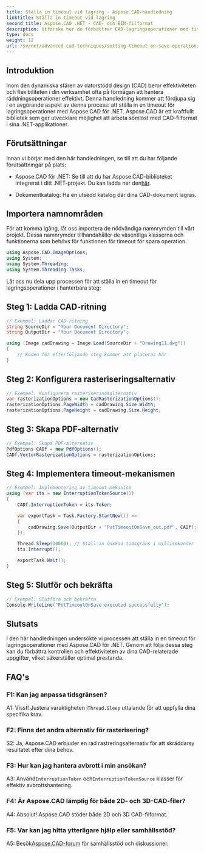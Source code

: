 ```yaml
---
title: Ställa in timeout vid lagring - Aspose.CAD-handledning
linktitle: Ställa in timeout vid lagring
second_title: Aspose.CAD .NET - CAD- och BIM-filformat
description: Utforska hur du förbättrar CAD-lagringsoperationer med timeoutinställningar med Aspose.CAD för .NET. Öka effektiviteten och kontrollen i dina .NET-applikationer.
type: docs
weight: 12
url: /sv/net/advanced-cad-techniques/setting-timeout-on-save-operation/
---
```

## Introduktion

Inom den dynamiska sfären av datorstödd design (CAD) beror effektiviteten och flexibiliteten i din verksamhet ofta på förmågan att hantera räddningsoperationer effektivt. Denna handledning kommer att fördjupa sig i en avgörande aspekt av denna process: att ställa in en timeout för lagringsoperationer med Aspose.CAD för .NET. Aspose.CAD är ett kraftfullt bibliotek som ger utvecklare möjlighet att arbeta sömlöst med CAD-filformat i sina .NET-applikationer.

## Förutsättningar

Innan vi börjar med den här handledningen, se till att du har följande förutsättningar på plats:

-  Aspose.CAD för .NET: Se till att du har Aspose.CAD-biblioteket integrerat i ditt .NET-projekt. Du kan ladda ner den[här](https://releases.aspose.com/cad/net/).

- Dokumentkatalog: Ha en utsedd katalog där dina CAD-dokument lagras.

## Importera namnområden

För att komma igång, låt oss importera de nödvändiga namnrymden till vårt projekt. Dessa namnrymder tillhandahåller de väsentliga klasserna och funktionerna som behövs för funktionen för timeout för spara operation.

```csharp
using Aspose.CAD.ImageOptions;
using System;
using System.Threading;
using System.Threading.Tasks;
```

Låt oss nu dela upp processen för att ställa in en timeout för lagringsoperationer i hanterbara steg:

## Steg 1: Ladda CAD-ritning

```csharp
// Exempel: Laddar CAD-ritning
string SourceDir = "Your Document Directory";
string OutputDir = "Your Document Directory";

using (Image cadDrawing = Image.Load(SourceDir + "Drawing11.dwg"))
{
    // Koden för efterföljande steg kommer att placeras här
}
```

## Steg 2: Konfigurera rasteriseringsalternativ

```csharp
// Exempel: Konfigurera rasteriseringsalternativ
var rasterizationOptions = new CadRasterizationOptions();
rasterizationOptions.PageWidth = cadDrawing.Size.Width;
rasterizationOptions.PageHeight = cadDrawing.Size.Height;
```

## Steg 3: Skapa PDF-alternativ

```csharp
// Exempel: Skapa PDF-alternativ
PdfOptions CADf = new PdfOptions();
CADf.VectorRasterizationOptions = rasterizationOptions;
```

## Steg 4: Implementera timeout-mekanismen

```csharp
// Exempel: Implementering av timeout-mekanism
using (var its = new InterruptionTokenSource())
{
    CADf.InterruptionToken = its.Token;

    var exportTask = Task.Factory.StartNew(() =>
    {
        cadDrawing.Save(OutputDir + "PutTimeoutOnSave_out.pdf", CADf);
    });

    Thread.Sleep(10000); // Ställ in önskad tidsgräns i millisekunder
    its.Interrupt();

    exportTask.Wait();
}
```

## Steg 5: Slutför och bekräfta

```csharp
// Exempel: Slutföra och bekräfta
Console.WriteLine("PutTimeoutOnSave executed successfully");
```

## Slutsats

I den här handledningen undersökte vi processen att ställa in en timeout för lagringsoperationer med Aspose.CAD för .NET. Genom att följa dessa steg kan du förbättra kontrollen och effektiviteten av dina CAD-relaterade uppgifter, vilket säkerställer optimal prestanda.

## FAQ's

### F1: Kan jag anpassa tidsgränsen?

A1: Visst! Justera varaktigheten i`Thread.Sleep` uttalande för att uppfylla dina specifika krav.

### F2: Finns det andra alternativ för rasterisering?

S2: Ja, Aspose.CAD erbjuder en rad rastreringsalternativ för att skräddarsy resultatet efter dina behov.

### F3: Hur kan jag hantera avbrott i min ansökan?

 A3: Använd`InterruptionToken` och`InterruptionTokenSource` klasser för effektiv avbrottshantering.

### F4: Är Aspose.CAD lämplig för både 2D- och 3D-CAD-filer?

A4: Absolut! Aspose.CAD stöder både 2D och 3D CAD-filformat.

### F5: Var kan jag hitta ytterligare hjälp eller samhällsstöd?

A5: Besök[Aspose.CAD-forum](https://forum.aspose.com/c/cad/19) för samhällsstöd och diskussioner.